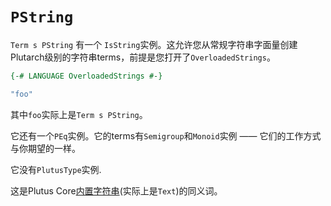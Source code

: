 # `PString`

`Term s PString` 有一个 `IsString`实例。这允许您从常规字符串字面量创建Plutarch级别的字符串terms，前提是您打开了`OverloadedStrings`。

```haskell
{-# LANGUAGE OverloadedStrings #-}

"foo"
```

其中`foo`实际上是`Term s PString`。

它还有一个`PEq`实例。它的terms有`Semigroup`和`Monoid`实例 —— 它们的工作方式与你期望的一样。

它没有`PlutusType`实例.

这是Plutus Core[内置字符串](https://playground.plutus.iohkdev.io/doc/haddock/plutus-tx/html/PlutusTx-Builtins.html#t:BuiltinString)(实际上是`Text`)的同义词。